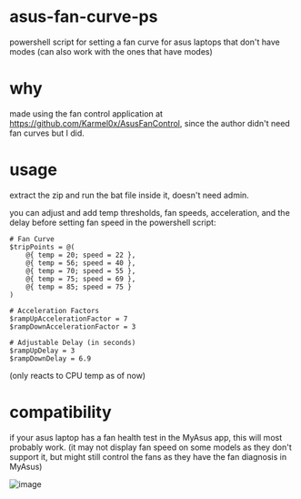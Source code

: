 # asus-fan-curve-ps
powershell script for setting a fan curve for asus laptops that don't have modes (can also work with the ones that have modes)

# why
made using the fan control application at https://github.com/Karmel0x/AsusFanControl, since the author didn't need 
fan curves but I did. 

# usage
extract the zip and run the bat file inside it, doesn't need admin.

you can adjust and add temp thresholds, fan speeds, acceleration, and the delay before setting fan speed in the powershell script:
```
# Fan Curve
$tripPoints = @(
    @{ temp = 20; speed = 22 },
    @{ temp = 56; speed = 40 },
    @{ temp = 70; speed = 55 },
    @{ temp = 75; speed = 69 },
    @{ temp = 85; speed = 75 }
)

# Acceleration Factors
$rampUpAccelerationFactor = 7
$rampDownAccelerationFactor = 3

# Adjustable Delay (in seconds)
$rampUpDelay = 3
$rampDownDelay = 6.9
```

(only reacts to CPU temp as of now)

# compatibility
if your asus laptop has a fan health test in the MyAsus app, this will most probably work. (it may not display fan speed on some models as they don't support it, but might still control the fans as they have the fan diagnosis in MyAsus)

![image](https://github.com/Undervoltologist/asus-fan-curve-ps/assets/93976452/1cbdc530-a477-4210-991e-a4efed3daaed)
